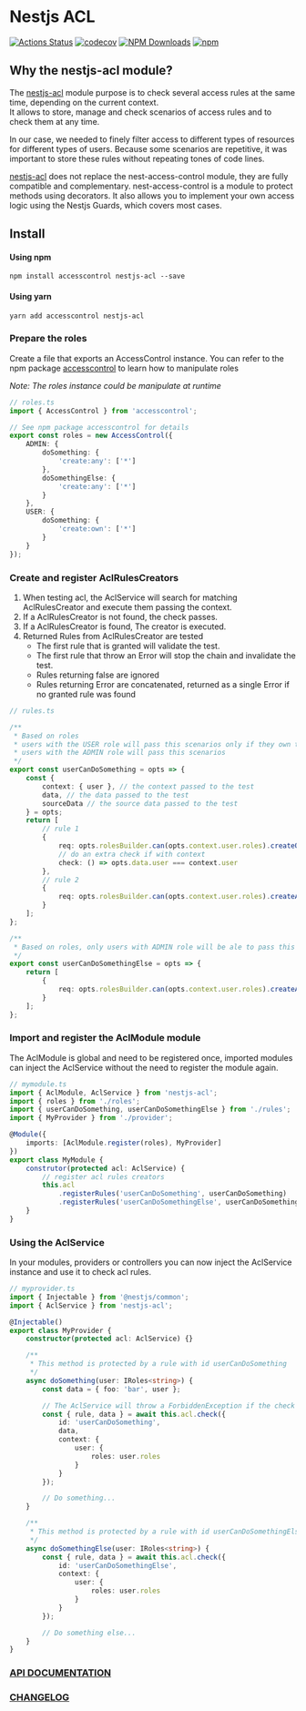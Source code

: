 # Nestjs ACL

[![Actions Status](https://github.com/Pop-Code/nestjs-acl/workflows/CI/badge.svg)](https://github.com/Pop-Code/nestjs-acl/actions)
[![codecov](https://codecov.io/gh/Pop-Code/nestjs-acl/branch/master/graph/badge.svg)][codecov]
[![NPM Downloads](https://img.shields.io/npm/dm/nestjs-acl.svg?style=flat)][npmchart]
[![npm](https://img.shields.io/node/v/carbon.svg?style=flat)][npm]

## Why the nestjs-acl module?

The [nestjs-acl][npm] module purpose is to check several access rules at the same time, depending on the current context.  
It allows to store, manage and check scenarios of access rules and to check them at any time.

In our case, we needed to finely filter access to different types of resources for different types of users.
Because some scenarios are repetitive, it was important to store these rules without repeating tones of code lines.

[nestjs-acl][npm] does not replace the nest-access-control module, they are fully compatible and complementary.
nest-access-control is a module to protect methods using decorators. It also allows you to implement your own access logic using the Nestjs Guards, which covers most cases.

## Install

#### Using npm

`npm install accesscontrol nestjs-acl --save`

#### Using yarn

`yarn add accesscontrol nestjs-acl`

### Prepare the roles

Create a file that exports an AccessControl instance.
You can refer to the npm package [accesscontrol] to learn how to manipulate roles

_Note: The roles instance could be manipulate at runtime_

```ts
// roles.ts
import { AccessControl } from 'accesscontrol';

// See npm package accesscontrol for details
export const roles = new AccessControl({
    ADMIN: {
        doSomething: {
            'create:any': ['*']
        },
        doSomethingElse: {
            'create:any': ['*']
        }
    },
    USER: {
        doSomething: {
            'create:own': ['*']
        }
    }
});
```

### Create and register AclRulesCreators

1. When testing acl, the AclService will search for matching AclRulesCreator and execute them passing the context.
2. If a AclRulesCreator is not found, the check passes.
3. If a AclRulesCreator is found, The creator is executed.
4. Returned Rules from AclRulesCreator are tested
    - The first rule that is granted will validate the test.
    - The first rule that throw an Error will stop the chain and invalidate the test.
    - Rules returning false are ignored
    - Rules returning Error are concatenated, returned as a single Error if no granted rule was found

```ts
// rules.ts

/**
 * Based on roles
 * users with the USER role will pass this scenarios only if they own the data (check returns true)
 * users with the ADMIN role will pass this scenarios
 */
export const userCanDoSomething = opts => {
    const {
        context: { user }, // the context passed to the test
        data, // the data passed to the test
        sourceData // the source data passed to the test
    } = opts;
    return [
        // rule 1
        {
            req: opts.rolesBuilder.can(opts.context.user.roles).createOwn('doSomething'),
            // do an extra check if with context
            check: () => opts.data.user === context.user
        },
        // rule 2
        {
            req: opts.rolesBuilder.can(opts.context.user.roles).createAny('doSomething')
        }
    ];
};

/**
 * Based on roles, only users with ADMIN role will be ale to pass this scenarios
 */
export const userCanDoSomethingElse = opts => {
    return [
        {
            req: opts.rolesBuilder.can(opts.context.user.roles).createAny('doSomethingElse')
        }
    ];
};
```

### Import and register the AclModule module

The AclModule is global and need to be registered once, imported modules can inject the AclService without the need to register the module again.

```ts
// mymodule.ts
import { AclModule, AclService } from 'nestjs-acl';
import { roles } from './roles';
import { userCanDoSomething, userCanDoSomethingElse } from './rules';
import { MyProvider } from './provider';

@Module({
    imports: [AclModule.register(roles), MyProvider]
})
export class MyModule {
    construtor(protected acl: AclService) {
        // register acl rules creators
        this.acl
            .registerRules('userCanDoSomething', userCanDoSomething)
            .registerRules('userCanDoSomethingElse', userCanDoSomethingElse);
    }
}
```

### Using the AclService

In your modules, providers or controllers you can now inject the AclService instance and use it to check acl rules.

```ts
// myprovider.ts
import { Injectable } from '@nestjs/common';
import { AclService } from 'nestjs-acl';

@Injectable()
export class MyProvider {
    constructor(protected acl: AclService) {}

    /**
     * This method is protected by a rule with id userCanDoSomething
     */
    async doSomething(user: IRoles<string>) {
        const data = { foo: 'bar', user };

        // The AclService will throw a ForbiddenException if the check fails.
        const { rule, data } = await this.acl.check({
            id: 'userCanDoSomething',
            data,
            context: {
                user: {
                    roles: user.roles
                }
            }
        });

        // Do something...
    }

    /**
     * This method is protected by a rule with id userCanDoSomethingElse
     */
    async doSomethingElse(user: IRoles<string>) {
        const { rule, data } = await this.acl.check({
            id: 'userCanDoSomethingElse',
            context: {
                user: {
                    roles: user.roles
                }
            }
        });

        // Do something else...
    }
}
```

### [API DOCUMENTATION][doclink]

### [CHANGELOG][changelog]

[npm]: https://www.npmjs.com/package/nestjs-acl
[npmchart]: https://npmcharts.com/compare/nestjs-acl?minimal=true
[ci]: https://circleci.com/gh/Pop-Code/nestjs-acl
[codecov]: https://codecov.io/gh/Pop-Code/nestjs-acl
[doclink]: https://pop-code.github.io/nestjs-acl
[accesscontrol]: https://www.npmjs.com/package/commander
[changelog]: https://github.com/Pop-Code/nestjs-acl/blob/master/CHANGELOG.md
